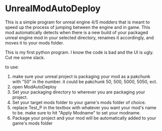 # UnrealModAutoDeploy
This is a simple program for unreal engine 4/5 modders that is meant to speed up the process of jumping between the engine and in game.
This mod automatically detects when there is a new build of your packaged unreal engine mod in your selected directory, renames it accordingly, and moves it to your mods folder.

This is my first python program. I know the code is bad and the UI is ugly. Cut me some slack.

to use:
1. make sure your unreal project is packaging your mod as a pakchunk with "50" in the number. it could be pakchunk 50, 500, 5000, 5050, ect.
2. open ModAutoDeploy
3. Set your packaging directory to wherever you are packaging your project.
4. Set your target mods folder to your game's mods folder of choice.
5. replace Test_P in the textbox with whatever you want your mod's name to be. make sure to hit "Apply Modname" to set your modname.
6. Package your project and your mod will be automatically added to your game's mods folder

